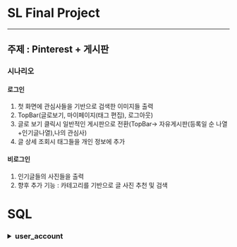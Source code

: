 SL Final Project
=========
<hr/>

## 주제 : Pinterest + 게시판

### 시나리오  

#### 로그인
1. 첫 화면에 관심사들을 기반으로 검색한 이미지들 출력
2. TopBar(글로보기, 마이페이지(태그 편집), 로그아웃)
3. 글로 보기 클릭시 일반적인 게시판으로 전환(TopBar-> 자유게시판(등록일 순 나열+인기글나열),나의 관심사)
4. 글 상세 조회시 태그들을 개인 정보에 추가


#### 비로그인
1. 인기글들의 사진들을 출력
2. 향후 추가 기능 : 카테고리를 기반으로 글 사진 추천 및 검색

SQL
=====
<h3>
<details>
<summary>user_account</summary>
<div markdown="1">
 <table>
    <th>칼럼</th>
    <th>값</th>
    <tr>
        <td>user_id</td>
        <td>PrimaryKey</td>
    </tr>
    <tr>
        <td>manager</td>
        <td>VARCHAR(1) NOTNULL DEFAULT 'N'</td>
    </tr>
    <tr>
        <td>reg_date</td>
        <td>DATE DEFAULT current_timestamp</td>
    </tr>
    <tr>
        <td>user_birth</td>
        <td>DATE</td>
    </tr>
    <tr>
        <td>user_name</td>
        <td>VARCHAR(50) NOTNULL </td>
    </tr>
    <tr>
        <td>user_pass</td>
        <td>VARCHAR(150) NOTNULL</td>
    </tr>
    <tr>
        <td>user_email</td>
        <td>VARCHAR(100) NOTNULL</td>
    </tr>
    <tr>
        <td>user_sex</td>
        <td>VARCHAR(1) NOT NULL</td>
    </tr>
</table>
</div>
</details>
</h3>


